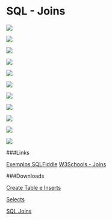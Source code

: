 # SQL - Joins

![](examples/sql/joins/assets/page_01.png)

![](examples/sql/joins/assets/page_02.png)

![](examples/sql/joins/assets/page_03.png)

![](examples/sql/joins/assets/page_04.png)

![](examples/sql/joins/assets/page_05.png)

![](examples/sql/joins/assets/page_06.png)

![](examples/sql/joins/assets/page_07.png)

![](examples/sql/joins/assets/page_08.png)

![](examples/sql/joins/assets/page_09.png)

![](examples/sql/joins/assets/page_10.png)

![](examples/sql/joins/assets/page_11.png)

###Links

[Exemplos SQLFiddle](http://sqlfiddle.com/#!17/425986/3)
[W3Schools - Joins](https://www.w3schools.com/sql/sql_join.asp)

###Downloads

[Create Table e Inserts](examples/sql/joins/create_insert.sql)

[Selects](examples/sql/joins/select.sql)

[SQL Joins](examples/sql/joins/assets/SQL%20-%20Joins.pdf)
